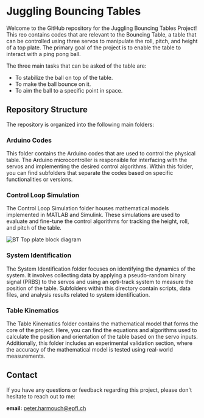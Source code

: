 # Juggling Bouncing Tables

Welcome to the GitHub repository for the Juggling Bouncing Tables Project! This reo contains codes that are relevant to the Bouncing Table, a table that can be controlled using three servos to manipulate the roll, pitch, and height of a top plate. The primary goal of the project is to enable the table to interact with a ping pong ball.

The three main tasks that can be asked of the table are:
- To stabilize the ball on top of the table.
- To make the ball bounce on it. 
- To aim the ball to a specific point in space.

## Repository Structure
The repository is organized into the following main folders:

### Arduino Codes
This folder contains the Arduino codes that are used to control the physical table. The Arduino microcontroller is responsible for interfacing with the servos and implementing the desired control algorithms. Within this folder, you can find subfolders that separate the codes based on specific functionalities or versions.

### Control Loop Simulation
The Control Loop Simulation folder houses mathematical models implemented in MATLAB and Simulink. These simulations are used to evaluate and fine-tune the control algorithms for tracking the height, roll, and pitch of the table.

![BT Top plate block diagram](https://github.com/peterharmouch/juggling-bouncing-tables/assets/127255323/7574caac-5cdf-447b-b824-d838c15f5b4a)

### System Identification
The System Identification folder focuses on identifying the dynamics of the system. It involves collecting data by applying a pseudo-random binary signal (PRBS) to the servos and using an opti-track system to measure the position of the table. Subfolders within this directory contain scripts, data files, and analysis results related to system identification.

### Table Kinematics
The Table Kinematics folder contains the mathematical model that forms the core of the project. Here, you can find the equations and algorithms used to calculate the position and orientation of the table based on the servo inputs. Additionally, this folder includes an experimental validation section, where the accuracy of the mathematical model is tested using real-world measurements.

## Contact
If you have any questions or feedback regarding this project, please don't hesitate to reach out to me:

**email:** peter.harmouch@epfl.ch
